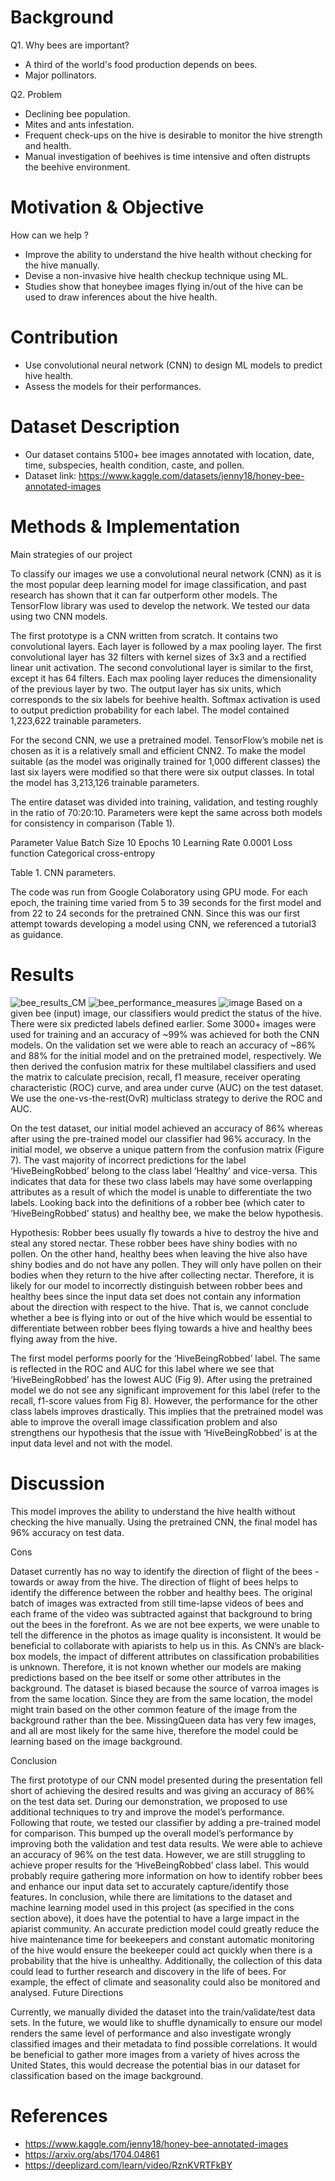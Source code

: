 # Background
Q1. Why bees are important?
- A third of the world's food production depends on bees.
- Major pollinators.

Q2. Problem
- Declining bee population.
- Mites and ants infestation.
- Frequent check-ups on the hive is desirable to monitor the hive strength and health.
- Manual investigation of beehives is time intensive and often distrupts the beehive environment.

# Motivation & Objective
How can we help ?
- Improve the ability to understand the hive health without checking for the hive manually.
- Devise a non-invasive hive health checkup technique using ML.
- Studies show that honeybee images flying in/out of the hive can be used to draw inferences about the hive health.

# Contribution
- Use convolutional neural network (CNN) to design ML models to predict hive health.
- Assess the models for their performances.

# Dataset Description
- Our dataset contains 5100+ bee images annotated with location, date, time, subspecies, health condition, caste, and pollen.
- Dataset link: https://www.kaggle.com/datasets/jenny18/honey-bee-annotated-images

# Methods & Implementation
Main strategies of our project

To classify our images we use a convolutional neural network (CNN) as it is the most popular deep learning model for image classification, and past research has shown that it can far outperform other models. The TensorFlow library was used to develop the network. We tested our data using two CNN models. 

The first prototype is a CNN written from scratch. It contains two convolutional layers. Each layer is followed by a max pooling layer. The first convolutional layer has 32 filters with kernel sizes of 3x3 and a rectified linear unit activation. The second convolutional layer is similar to the first, except it has 64 filters. Each max pooling layer reduces the dimensionality of the previous layer by two. The output layer has six units, which corresponds to the six labels for beehive health. Softmax activation is used to output prediction probability for each label. The model contained 1,223,622 trainable parameters. 

For the second CNN, we use a pretrained model. TensorFlow’s mobile net is chosen as it is a relatively small and efficient CNN2. To make the model suitable (as the model was originally trained for 1,000 different classes) the last six layers were modified so that there were six output classes. In total the model has 3,213,126 trainable parameters.  
 
The entire dataset was divided into training, validation, and testing roughly in the ratio of 70:20:10. Parameters were kept the same across both models for consistency in comparison (Table 1).

Parameter
Value
Batch Size
10
Epochs
10
Learning Rate
0.0001
Loss function
Categorical cross-entropy

Table 1. CNN parameters. 

The code was run from Google Colaboratory using GPU mode. For each epoch, the training time varied from 5 to 39 seconds for the first model and from 22 to 24 seconds for the pretrained CNN. Since this was our first attempt towards developing a model using CNN, we referenced a tutorial3 as guidance.

# Results
![bee_results_CM](https://user-images.githubusercontent.com/82466266/234068926-5a3dfad1-300a-450b-81c5-cb31966e3ea6.JPG)
![bee_performance_measures](https://user-images.githubusercontent.com/82466266/234068967-cf598347-c252-4604-bf5e-d91cb72445e9.JPG)
![image](https://user-images.githubusercontent.com/82466266/234068782-9b4992eb-0837-48b9-be52-d713daa523a8.png)
Based on a given bee (input) image, our classifiers would predict the status of the hive. There were six predicted labels defined earlier. Some 3000+ images were used for training and an accuracy of ~99% was achieved for both the CNN models. On the validation set we were able to reach an accuracy of ~86% and 88% for the initial model and on the pretrained model, respectively. We then derived the confusion matrix for these multilabel classifiers and used the matrix to calculate precision, recall, f1 measure, receiver operating characteristic (ROC) curve, and area under curve (AUC) on the test dataset. We use the one-vs-the-rest(OvR) multiclass strategy to derive the ROC and AUC.

On the test dataset, our initial model achieved an accuracy of 86% whereas after using the pre-trained model our classifier had 96% accuracy. In the initial model, we observe a unique pattern from the confusion matrix (Figure 7). The vast majority of incorrect predictions for the label ‘HiveBeingRobbed’ belong to the class label ‘Healthy’ and vice-versa. This indicates that data for these two class labels may have some overlapping attributes as a result of which the model is unable to differentiate the two labels. Looking back into the definitions of a robber bee (which cater to ‘HiveBeingRobbed’ status) and healthy bee, we make the below hypothesis.

Hypothesis: Robber bees usually fly towards a hive to destroy the hive and steal any stored nectar. These robber bees have shiny bodies with no pollen. On the other hand, healthy bees when leaving the hive also have shiny bodies and do not have any pollen. They will only have pollen on their bodies when they return to the hive after collecting nectar. Therefore, it is likely for our model to incorrectly distinguish between robber bees and healthy bees since the input data set does not contain any information about the direction with respect to the hive. That is, we cannot conclude whether a bee is flying into or out of the hive which would be essential to differentiate between robber bees flying towards a hive and healthy bees flying away from the hive.

The first model performs poorly for the ‘HiveBeingRobbed’ label. The same is reflected in the ROC and AUC for this label where we see that ‘HiveBeingRobbed’ has the lowest AUC (Fig 9). After using the pretrained model we do not see any significant improvement for this label (refer to the recall, f1-score values from Fig 8). However, the performance for the other class labels improves drastically. This implies that the pretrained model was able to improve the overall image classification problem and also strengthens our hypothesis that the issue with ‘HiveBeingRobbed’ is at the input data level and not with the model.



# Discussion
This model improves the ability to understand the hive health without checking the hive manually.
Using the pretrained CNN, the final model has 96% accuracy on test data.


Cons 

Dataset currently has no way to identify the direction of flight of the bees - towards or away from the hive. The direction of flight of bees helps to identify the difference between the robber and healthy bees.
The original batch of images was extracted from still time-lapse videos of bees and each frame of the video was subtracted against that background to bring out the bees in the forefront. As we are not bee experts, we were unable to tell the difference in the photos as image quality is inconsistent. It would be beneficial to collaborate with apiarists to help us in this.
As CNN’s are black-box models, the impact of different attributes on classification probabilities is unknown. Therefore, it is not known whether our models are making predictions based on the bee itself or some other attributes in the background. 
The dataset is biased because the source of varroa images is from the same location. Since they are from the same location, the model might train based on the other common feature of the image from the background rather than the bee.
MissingQueen data has very few images, and all are most likely for the same hive, therefore the model could be learning based on the image background.

Conclusion 

The first prototype of our CNN model presented during the presentation fell short of achieving the desired results and was giving an accuracy of 86% on the test data set. During our demonstration, we proposed to use additional techniques to try and improve the model’s performance. Following that route, we tested our classifier by adding a pre-trained model for comparison. This bumped up the overall model’s performance by improving both the validation and test data results. We were able to achieve an accuracy of 96% on the test data.
However, we are still struggling to achieve proper results for the ‘HiveBeingRobbed’ class label. This would probably require gathering more information on how to identify robber bees and enhance our input data set to accurately capture/identify those features.
In conclusion, while there are limitations to the dataset and machine learning model used in this project (as specified in the cons section above), it does have the potential to have a large impact in the apiarist community. An accurate prediction model could greatly reduce the hive maintenance time for beekeepers and constant automatic monitoring of the hive would ensure the beekeeper could act quickly when there is a probability that the hive is unhealthy. Additionally, the collection of this data could lead to further research and discovery in the life of bees. For example, the effect of climate and seasonality could also be monitored and analysed.
Future Directions

Currently, we manually divided the dataset into the train/validate/test data sets. In the future, we would like to shuffle dynamically to ensure our model renders the same level of performance and also investigate wrongly classified images and their metadata to find possible correlations.
It would be beneficial to gather more images from a variety of hives across the United States, this would decrease the potential bias in our dataset for classification based on the image background. 

# References
- https://www.kaggle.com/jenny18/honey-bee-annotated-images
- https://arxiv.org/abs/1704.04861
- https://deeplizard.com/learn/video/RznKVRTFkBY
